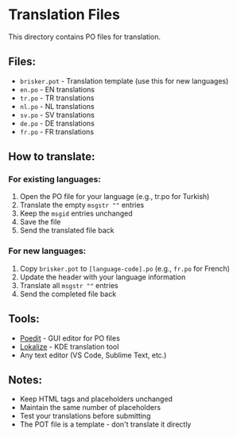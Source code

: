 # Translation Files

This directory contains PO files for translation.

## Files:
- `brisker.pot` - Translation template (use this for new languages)
- `en.po` - EN translations
- `tr.po` - TR translations
- `nl.po` - NL translations
- `sv.po` - SV translations
- `de.po` - DE translations
- `fr.po` - FR translations

## How to translate:

### For existing languages:
1. Open the PO file for your language (e.g., tr.po for Turkish)
2. Translate the empty `msgstr ""` entries
3. Keep the `msgid` entries unchanged
4. Save the file
5. Send the translated file back

### For new languages:
1. Copy `brisker.pot` to `[language-code].po` (e.g., `fr.po` for French)
2. Update the header with your language information
3. Translate all `msgstr ""` entries
4. Send the completed file back

## Tools:
- [Poedit](https://poedit.net/) - GUI editor for PO files
- [Lokalize](https://apps.kde.org/lokalize/) - KDE translation tool
- Any text editor (VS Code, Sublime Text, etc.)

## Notes:
- Keep HTML tags and placeholders unchanged
- Maintain the same number of placeholders
- Test your translations before submitting
- The POT file is a template - don't translate it directly
